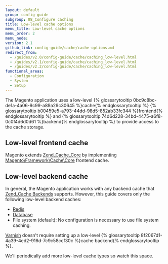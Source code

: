 ```yaml
---
layout: default
group: config-guide
subgroup: 08_Configure caching
title: Low-level cache options
menu_title: Low-level cache options
menu_order: 2
menu_node:
version: 2.1
github_link: config-guide/cache/cache-options.md
redirect_from:
  - /guides/v2.0/config-guide/cache/caching_low-level.html
  - /guides/v2.1/config-guide/cache/caching_low-level.html
  - /guides/v2.2/config-guide/cache/caching_low-level.html
functional_areas:
  - Configuration
  - System
  - Setup
---
```


The Magento application uses a low-level {% glossarytooltip 0bc9c8bc-de1a-4a06-9c99-a89a29c30645 %}cache{% endglossarytooltip %} {% glossarytooltip b00459e5-a793-44dd-98d5-852ab33fc344 %}frontend{% endglossarytooltip %} and {% glossarytooltip 74d6d228-34bd-4475-a6f8-0c0f4d6d0d61 %}backend{% endglossarytooltip %} to provide access to the cache storage.

<h2 id="cache-lowlevel-front">Low-level frontend cache</h2>
Magento extends <a href="http://framework.zend.com/manual/1.12/en/zend.cache.frontends.html" target="_blank">Zend_Cache_Core</a> by implementing <a href="{{ site.mage2000url }}lib/internal/Magento/Framework/Cache/Core.php" target="_blank">Magento\Framework\Cache\Core</a> frontend cache.

<h2 id="cache-lowlevel-front">Low-level backend cache</h2>
In general, the Magento application works with any backend cache that <a href="http://framework.zend.com/manual/1.12/en/zend.cache.backends.html" target="_blank">Zend_Cache Backends</a> supports. However, this guide covers only the following low-level backend caches:

*   <a href="{{page.baseurl}}config-guide/redis/config-redis.html">Redis</a>
*   <a href="{{page.baseurl}}config-guide/cache/caching-database.html">Database</a>
*   File system (default): No configuration is necessary to use file system caching.

<a href="{{page.baseurl}}config-guide/varnish/config-varnish.html">Varnish</a> doesn't require setting up a low-level {% glossarytooltip 8f2067d1-4a39-4ed2-916d-7c9c58ccf30c %}cache backend{% endglossarytooltip %}.

<div class="bs-callout bs-callout-info" id="info">
  <p>We'll periodically add more low-level cache types so watch this space.</p>
</div>

